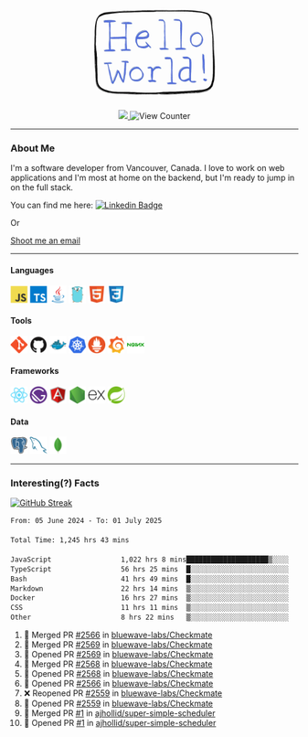 <div align="center">
    <img src="./img/hello_world.webp" height="200px" width="">
    <div>
        <a href="https://www.linkedin.com/in/ajhollid">
            <img src="https://img.shields.io/badge/LinkedIn-blue"/>
        </a>
        <img src="https://komarev.com/ghpvc/?username=ajhollid&color=yellow" alt="View Counter">
    </div>
</div>

---

### About Me

I'm a software developer from Vancouver, Canada. I love to work on web applications and I'm most at home on the backend, but I'm ready to jump in on the full stack.

You can find me here: [![Linkedin Badge](https://img.shields.io/badge/-ajhollid-blue?style=flat&logo=Linkedin&logoColor=white)](https://www.linkedin.com/in/ajhollid)

Or

[Shoot me an email](mailto:ajhollid@gmail.com)

---

#### Languages

<div>
    <img src="./img/devicons/javascript-original.svg" width=30 height=30 alt="JavaScript">
    <img src="/img/devicons/typescript-original.svg" width=30 height=30 alt="TypeScript">
    <img src="./img/devicons/java-original.svg" width=30 height=30 alt="Java">
    <img src="./img/devicons/go-original.svg" width=30 height=30 alt="Golang">
    <img src="./img/devicons/html5-original.svg" width=30 height=30 alt="HTML 5">
    <img src="./img/devicons/css3-original.svg" width=30 height=30 alt="CSS 3">
</div>

#### Tools

<div>
    <img src="./img/devicons/git-original.svg" width=30 height=30 alt="Git">
    <img src="./img/devicons/github-original.svg" width=30 height=30 alt="Github">
    <img src="./img/devicons/docker-original.svg" width=30 
    height=30 alt="Docker">
    <img src="./img/devicons/kubernetes-original.svg" width=30 height=30 alt="K8">
    <img src="./img/devicons/prometheus-original.svg" width=30 height=30 alt="Prometheus">
    <img src="./img/devicons/grafana-original.svg" width=30 height=30 alt="Grafana">
    <img src="./img/devicons/nginx-original.svg" width=30 height=30 alt="Nginx">
</div>

#### Frameworks

<div>
    <img src="./img/devicons/react-original.svg" width=30 height=30 alt="React">
    <img src="./img/devicons/gatsby-original.svg" width=30 height=30 alt="Gatsby">
    <img src="./img/devicons/angularjs-original.svg" width=30 height=30 alt="AngularJS">
    <img src="./img/devicons/nodejs-original.svg" width=30 height=30 alt="NodeJS">
    <img src="./img/devicons/express-original.svg" width=30 height=30 alt="Express">
    <img src="./img/devicons/spring-original.svg" width=30 height=30 alt="Spring">
</div>

#### Data

<div>
    <img src="./img/devicons/postgresql-original.svg" width=30 height=30 alt="Postgresql">
    <img src="./img/devicons/mysql-original.svg" width=30 height=30 alt="Mysql">
    <img src="./img/devicons/mongodb-original.svg" width=30 height=30 alt="MongoDB">
</div>

---

### Interesting(?) Facts

[![GitHub Streak](http://github-readme-streak-stats.herokuapp.com?user=ajhollid)](https://git.io/streak-stats)

 <!--START_SECTION:waka-->

```txt
From: 05 June 2024 - To: 01 July 2025

Total Time: 1,245 hrs 43 mins

JavaScript                 1,022 hrs 8 mins████████████████████▒░░░░   81.50 %
TypeScript                 56 hrs 25 mins  █░░░░░░░░░░░░░░░░░░░░░░░░   04.50 %
Bash                       41 hrs 49 mins  █░░░░░░░░░░░░░░░░░░░░░░░░   03.34 %
Markdown                   22 hrs 14 mins  ▒░░░░░░░░░░░░░░░░░░░░░░░░   01.77 %
Docker                     16 hrs 27 mins  ▒░░░░░░░░░░░░░░░░░░░░░░░░   01.31 %
CSS                        11 hrs 11 mins  ▒░░░░░░░░░░░░░░░░░░░░░░░░   00.89 %
Other                      8 hrs 22 mins   ▒░░░░░░░░░░░░░░░░░░░░░░░░   00.67 %
```

<!--END_SECTION:waka-->


<!--START_SECTION:activity-->
1. 🎉 Merged PR [#2566](https://github.com/bluewave-labs/Checkmate/pull/2566) in [bluewave-labs/Checkmate](https://github.com/bluewave-labs/Checkmate)
2. 🎉 Merged PR [#2569](https://github.com/bluewave-labs/Checkmate/pull/2569) in [bluewave-labs/Checkmate](https://github.com/bluewave-labs/Checkmate)
3. 💪 Opened PR [#2569](https://github.com/bluewave-labs/Checkmate/pull/2569) in [bluewave-labs/Checkmate](https://github.com/bluewave-labs/Checkmate)
4. 🎉 Merged PR [#2568](https://github.com/bluewave-labs/Checkmate/pull/2568) in [bluewave-labs/Checkmate](https://github.com/bluewave-labs/Checkmate)
5. 💪 Opened PR [#2568](https://github.com/bluewave-labs/Checkmate/pull/2568) in [bluewave-labs/Checkmate](https://github.com/bluewave-labs/Checkmate)
6. 💪 Opened PR [#2566](https://github.com/bluewave-labs/Checkmate/pull/2566) in [bluewave-labs/Checkmate](https://github.com/bluewave-labs/Checkmate)
7. ❌ Reopened PR [#2559](https://github.com/bluewave-labs/Checkmate/pull/2559) in [bluewave-labs/Checkmate](https://github.com/bluewave-labs/Checkmate)
8. 💪 Opened PR [#2559](https://github.com/bluewave-labs/Checkmate/pull/2559) in [bluewave-labs/Checkmate](https://github.com/bluewave-labs/Checkmate)
9. 🎉 Merged PR [#1](https://github.com/ajhollid/super-simple-scheduler/pull/1) in [ajhollid/super-simple-scheduler](https://github.com/ajhollid/super-simple-scheduler)
10. 💪 Opened PR [#1](https://github.com/ajhollid/super-simple-scheduler/pull/1) in [ajhollid/super-simple-scheduler](https://github.com/ajhollid/super-simple-scheduler)
<!--END_SECTION:activity-->
